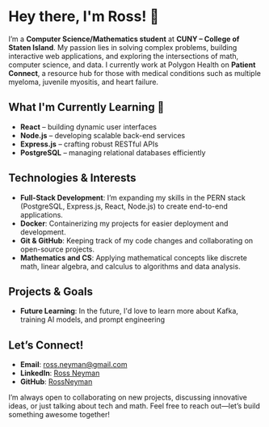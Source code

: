 # Hey there, I'm Ross! 👋

I’m a **Computer Science/Mathematics student** at **CUNY – College of Staten Island**. My passion lies in solving complex problems, building interactive web applications, and exploring the intersections of math, computer science, and data. 
I currently work at Polygon Health on **Patient Connect**, a resource hub for those with medical conditions such as multiple myeloma, juvenile myositis, and heart failure.

## What I'm Currently Learning 🚀
- **React** – building dynamic user interfaces
- **Node.js** – developing scalable back-end services
- **Express.js** – crafting robust RESTful APIs
- **PostgreSQL** – managing relational databases efficiently

## Technologies & Interests
- **Full-Stack Development**: I’m expanding my skills in the PERN stack (PostgreSQL, Express.js, React, Node.js) to create end-to-end applications.
- **Docker**: Containerizing my projects for easier deployment and development.
- **Git & GitHub**: Keeping track of my code changes and collaborating on open-source projects.
- **Mathematics and CS**: Applying mathematical concepts like discrete math, linear algebra, and calculus to algorithms and data analysis.

## Projects & Goals
- **Future Learning**: In the future, I'd love to learn more about Kafka, training AI models, and prompt engineering

## Let’s Connect!
- **Email**: [ross.neyman@gmail.com](mailto:ross.neyman@gmail.com)  
- **LinkedIn**: [Ross Neyman](https://www.linkedin.com/in/ross-neyman)  
- **GitHub**: [RossNeyman](https://github.com/RossNeyman)

I’m always open to collaborating on new projects, discussing innovative ideas, or just talking about tech and math. Feel free to reach out—let’s build something awesome together!
